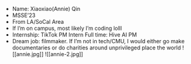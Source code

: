 -   Name: Xiaoxiao(Annie) Qin
-   MSSE’23
-   From LA/SoCal Area
-   If I’m on campus, most likely I’m coding lolll
-   Internship: TikTok PM Intern Full time: Hive AI PM
-   Dream job: filmmaker. If I’m not in tech/CMU, I would either go make documentaries or do charities around unprivileged place the world
![[annie.jpg]]
![[annie-2.jpg]]